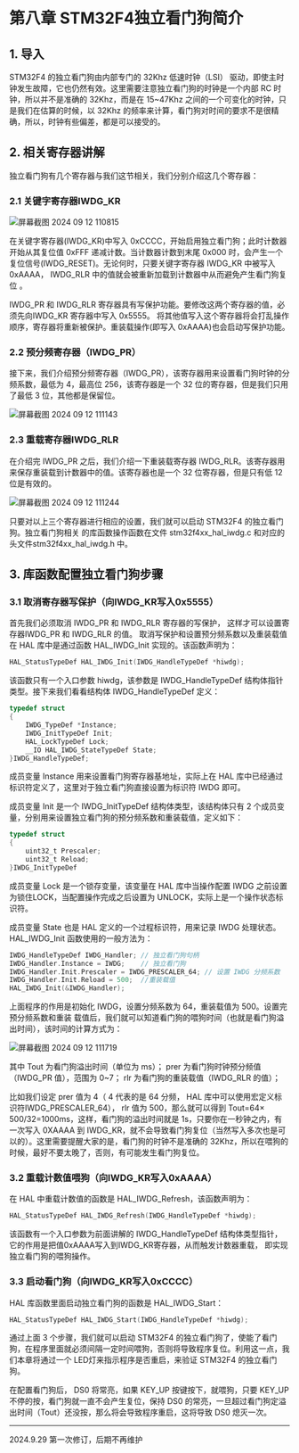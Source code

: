 # 第八章 STM32F4独立看门狗简介

## 1. 导入

STM32F4 的独立看门狗由内部专门的 32Khz 低速时钟（LSI） 驱动，即使主时钟发生故障，它也仍然有效。这里需要注意独立看门狗的时钟是一个内部 RC 时钟，所以并不是准确的 32Khz，而是在 15~47Khz 之间的一个可变化的时钟，只是我们在估算的时候，以 32Khz 的频率来计算，看门狗对时间的要求不是很精确，所以，时钟有些偏差，都是可以接受的。

## 2. 相关寄存器讲解

独立看门狗有几个寄存器与我们这节相关，我们分别介绍这几个寄存器：

### 2.1 关键字寄存器IWDG_KR

![屏幕截图 2024 09 12 110815](https://img.picgo.net/2024/09/12/-2024-09-12-11081588f6077341d16a30.png)

在关键字寄存器(IWDG_KR)中写入 0xCCCC，开始启用独立看门狗；此时计数器开始从其复位值 0xFFF 递减计数。当计数器计数到末尾 0x000 时，会产生一个复位信号(IWDG_RESET)。无论何时，只要关键字寄存器 IWDG_KR 中被写入 0xAAAA， IWDG_RLR 中的值就会被重新加载到计数器中从而避免产生看门狗复位 。

IWDG_PR 和 IWDG_RLR 寄存器具有写保护功能。要修改这两个寄存器的值，必须先向IWDG_KR 寄存器中写入 0x5555。 将其他值写入这个寄存器将会打乱操作顺序，寄存器将重新被保护。重装载操作(即写入 0xAAAA)也会启动写保护功能。

### 2.2 预分频寄存器（IWDG_PR）

接下来，我们介绍预分频寄存器（IWDG_PR），该寄存器用来设置看门狗时钟的分频系数，最低为 4，最高位 256，该寄存器是一个 32 位的寄存器，但是我们只用了最低 3 位，其他都是保留位。

![屏幕截图 2024 09 12 111143](https://img.picgo.net/2024/09/12/-2024-09-12-111143ce4f43fa051c443b.png)

### 2.3 重载寄存器IWDG_RLR

在介绍完 IWDG_PR 之后，我们介绍一下重装载寄存器 IWDG_RLR。该寄存器用来保存重装载到计数器中的值。该寄存器也是一个 32 位寄存器，但是只有低 12 位是有效的。

![屏幕截图 2024 09 12 111244](https://img.picgo.net/2024/09/12/-2024-09-12-1112447f5f11873e0e6e7a.png)

只要对以上三个寄存器进行相应的设置，我们就可以启动 STM32F4 的独立看门狗。独立看门狗相关 的库函数操作函数在文件 stm32f4xx_hal_iwdg.c 和对应的头文件stm32f4xx_hal_iwdg.h 中。

## 3. 库函数配置独立看门狗步骤

### 3.1 取消寄存器写保护（向IWDG_KR写入0x5555）

首先我们必须取消 IWDG_PR 和 IWDG_RLR 寄存器的写保护， 这样才可以设置寄存器IWDG_PR 和 IWDG_RLR 的值。 取消写保护和设置预分频系数以及重装载值在 HAL 库中是通过函数 HAL_IWDG_Init 实现的。该函数声明为：

```c
HAL_StatusTypeDef HAL_IWDG_Init(IWDG_HandleTypeDef *hiwdg);
```

该函数只有一个入口参数 hiwdg，该参数是 IWDG_HandleTypeDef 结构体指针类型。接下来我们看看结构体 IWDG_HandleTypeDef 定义：

```c
typedef struct
{
    IWDG_TypeDef *Instance;
    IWDG_InitTypeDef Init;
    HAL_LockTypeDef Lock;
    __IO HAL_IWDG_StateTypeDef State;
}IWDG_HandleTypeDef;
```

成员变量 Instance 用来设置看门狗寄存器基地址，实际上在 HAL 库中已经通过标识符定义了，这里对于独立看门狗直接设置为标识符 IWDG 即可。

成员变量 Init 是一个 IWDG_InitTypeDef 结构体类型，该结构体只有 2 个成员变量，分别用来设置独立看门狗的预分频系数和重装载值，定义如下：

```c
typedef struct
{
    uint32_t Prescaler;
    uint32_t Reload;
}IWDG_InitTypeDef
```

成员变量 Lock 是一个锁存变量，该变量在 HAL 库中当操作配置 IWDG 之前设置为锁住LOCK，当配置操作完成之后设置为 UNLOCK，实际上是一个操作状态标识符。

成员变量 State 也是 HAL 定义的一个过程标识符，用来记录 IWDG 处理状态。HAL_IWDG_Init 函数使用的一般方法为：

```c
IWDG_HandleTypeDef IWDG_Handler; // 独立看门狗句柄
IWDG_Handler.Instance = IWDG;    // 独立看门狗
IWDG_Handler.Init.Prescaler = IWDG_PRESCALER_64; // 设置 IWDG 分频系数
IWDG_Handler.Init.Reload = 500;  //重装载值
HAL_IWDG_Init(&IWDG_Handler);
```

上面程序的作用是初始化 IWDG，设置分频系数为 64，重装载值为 500。设置完预分频系数和重装         载值后，我们就可以知道看门狗的喂狗时间（也就是看门狗溢出时间），该时间的计算方式为：

![屏幕截图 2024 09 12 111719](https://img.picgo.net/2024/09/12/-2024-09-12-111719a66fd3f005548f55.png)

其中 Tout 为看门狗溢出时间（单位为 ms）； prer 为看门狗时钟预分频值（IWDG_PR 值），范围为 0~7； rlr 为看门狗的重装载值（IWDG_RLR 的值）；

比如我们设定 prer 值为 4（ 4 代表的是 64 分频， HAL 库中可以使用宏定义标识符IWDG_PRESCALER_64）， rlr 值为 500，那么就可以得到 Tout=64× 500/32=1000ms，这样，看门狗的溢出时间就是 1s，只要你在一秒钟之内，有一次写入 0XAAAA 到 IWDG_KR，就不会导致看门狗复位（当然写入多次也是可以的）。这里需要提醒大家的是，看门狗的时钟不是准确的 32Khz，所以在喂狗的时候，最好不要太晚了，否则，有可能发生看门狗复位。

### 3.2 重载计数值喂狗（向IWDG_KR写入0xAAAA）

在 HAL 中重载计数值的函数是 HAL_IWDG_Refresh，该函数声明为：

```c
HAL_StatusTypeDef HAL_IWDG_Refresh(IWDG_HandleTypeDef *hiwdg);
```

该函数有一个入口参数为前面讲解的 IWDG_HandleTypeDef 结构体类型指针，它的作用是把值0xAAAA写入到IWDG_KR寄存器，从而触发计数器重载， 即实现独立看门狗的喂狗操作。

### 3.3 启动看门狗（向IWDG_KR写入0xCCCC）

HAL 库函数里面启动独立看门狗的函数是 HAL_IWDG_Start：

```c
HAL_StatusTypeDef HAL_IWDG_Start(IWDG_HandleTypeDef *hiwdg);
```

通过上面 3 个步骤，我们就可以启动 STM32F4 的独立看门狗了，使能了看门狗，在程序里面就必须间隔一定时间喂狗，否则将导致程序复位。利用这一点，我们本章将通过一个 LED灯来指示程序是否重启，来验证 STM32F4 的独立看门狗。

在配置看门狗后， DS0 将常亮，如果 KEY_UP 按键按下，就喂狗，只要 KEY_UP 不停的按，看门狗就一直不会产生复位，保持 DS0 的常亮，一旦超过看门狗定溢出时间（Tout）还没按，那么将会导致程序重启，这将导致 DS0 熄灭一次。

---

2024.9.29 第一次修订，后期不再维护
